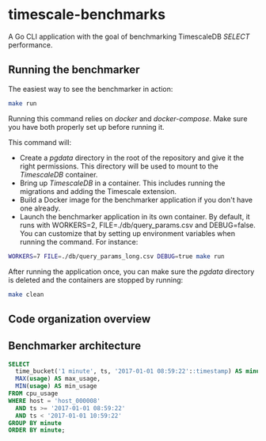# timescale-benchmarks

A Go CLI application with the goal of benchmarking TimescaleDB *SELECT* performance.

## Running the benchmarker

The easiest way to see the benchmarker in action:

```bash
make run
```

Running this command relies on *docker* and *docker-compose*. Make sure you have both properly set up before running it.

This command will:
- Create a *pgdata* directory in the root of the repository and give it the right permissions. This directory will be used to mount to the *TimescaleDB* container.
- Bring up *TimescaleDB* in a container. This includes running the migrations and adding the Timescale extension.
- Build a Docker image for the benchmarker application if you don't have one already.
- Launch the benchmarker application in its own container. By default, it runs with WORKERS=2, FILE=./db/query_params.csv and DEBUG=false. You can customize that by setting up environment variables when running the command. For instance:

```bash
WORKERS=7 FILE=./db/query_params_long.csv DEBUG=true make run
```

After running the application once, you can make sure the *pgdata* directory is deleted and the containers are stopped by running:

```bash
make clean
```
## Code organization overview

## Benchmarker architecture

```SQL
SELECT
  time_bucket('1 minute', ts, '2017-01-01 08:59:22'::timestamp) AS minute,
  MAX(usage) AS max_usage,
  MIN(usage) AS min_usage
FROM cpu_usage
WHERE host = 'host_000008'
  AND ts >= '2017-01-01 08:59:22'
  AND ts < '2017-01-01 10:59:22'
GROUP BY minute
ORDER BY minute;
```
